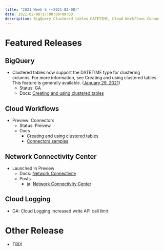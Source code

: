 ```yaml
---
title: "2021 Week 6 (~2021-02-08)"
date: 2021-02-08T17:00:00+09:00
description: BigQuery Clustered tables DATETIME, Cloud Workflows Connectors, Network Connectivity Center
---
```


# Featured Releases

## BigQuery
- Clustered tables now support the DATETIME type for clustering columns. For more information, see Creating and using clustered tables. This feature is generally available. ([January 29, 2021](https://cloud.google.com/bigquery/docs/release-notes#January_29_2021))
    - Status: GA
    - Docs: [Creating and using clustered tables](https://cloud.google.com/bigquery/docs/creating-clustered-tables)

## Cloud Workflows
- Preview: Connectors
    - Status: Preivew
    - Docs
        - [Creating and using clustered tables](https://cloud.google.com/workflows/docs/connectors)
        - [Connectors samples](https://cloud.google.com/workflows/docs/connectors-samples)

## Network Connectivity Center
- Launched in Preview
    - Docs: [Network Connectivity](https://cloud.google.com/network-connectivity/docs)
    - Posts
        - ja: [Network Connectivity Center](https://medium.com/google-cloud-jp/network-connectivity-center-4205a057cc02)

## Cloud Logging
- GA: Cloud Logging increased write API call limit

# Other Release

- TBD!
